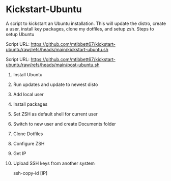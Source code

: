 # Kickstart-Ubuntu
A script to kickstart an Ubuntu installation.  This will update the distro, create a user, install key packages, clone my dotfiles, and setup zsh.
Steps to setup Ubuntu

Script URL: https://github.com/mtibbett67/kickstart-ubuntu/raw/refs/heads/main/kickstart-ubuntu.sh

Script URL: https://github.com/mtibbett67/kickstart-ubuntu/raw/refs/heads/main/post-ubuntu.sh

1. Install Ubuntu

2. Run updates and update to newest disto

3. Add local user

4. Install packages 

5. Set ZSH as default shell for current user

6. Switch to new user and create Documents folder

7. Clone Dotfiles

8. Configure ZSH

7. Get IP

6. Upload SSH keys from another system

    ssh-copy-id [IP]
